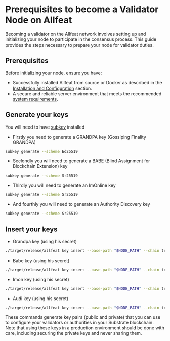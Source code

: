 # Prerequisites to become a Validator Node on Allfeat

Becoming a validator on the Allfeat network involves setting up and initializing your node to participate in the consensus process. This guide provides the steps necessary to prepare your node for validator duties.

## Prerequisites

Before initializing your node, ensure you have:

- Successfully installed Allfeat from source or Docker as described in the [Installation and Configuration](../installation/docker.md) section.
- A secure and reliable server environment that meets the recommended [system requirements](../prerequisites.md).

## Generate your keys

You will need to have [subkey](https://docs.substrate.io/reference/command-line-tools/subkey/) installed

- Firstly you need to generate a GRANDPA key (Gossiping Finality GRANDPA)
```bash
subkey generate --scheme Ed25519
```
- Seclondly you will need to generate a BABE (Blind Assignment for Blockchain Extension) key
```bash
subkey generate --scheme Sr25519
```
- Thirdly you will need to generate an ImOnline key
```bash
subkey generate --scheme Sr25519
```
- And fourthly you will need to generate an Authority Discovery key
```bash
subkey generate --scheme Sr25519
```

## Insert your keys

- Grandpa key (using his secret)
```bash
./target/release/allfeat key insert --base-path "$NODE_PATH" --chain testnet --scheme Ed25519 --suri "grandpaSecretKey" --key-type gran
```
- Babe key (using his secret)
```bash
./target/release/allfeat key insert --base-path "$NODE_PATH" --chain testnet --scheme Sr25519 --suri "babeSecretKey" --key-type babe
```
- Imon key (using his secret)
```bash
./target/release/allfeat key insert --base-path "$NODE_PATH" --chain testnet --scheme Sr25519 --suri "imonSecretKey" --key-type imon
```
- Audi key (using his secret)
```bash
./target/release/allfeat key insert --base-path "$NODE_PATH" --chain testnet --scheme Sr25519 --suri "audiSecretKey" --key-type audi
```

These commands generate key pairs (public and private) that you can use to configure your validators or authorities in your Substrate blockchain. Note that using these keys in a production environment should be done with care, including securing the private keys and never sharing them.
